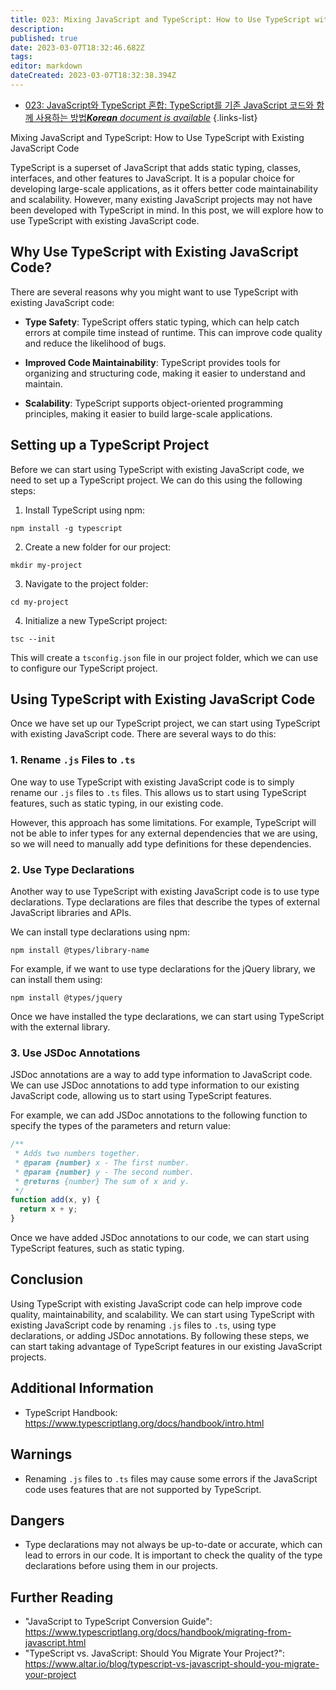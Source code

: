 ```yaml
---
title: 023: Mixing JavaScript and TypeScript: How to Use TypeScript with Existing JavaScript Code
description: 
published: true
date: 2023-03-07T18:32:46.682Z
tags: 
editor: markdown
dateCreated: 2023-03-07T18:32:38.394Z
---
```


- [023: JavaScript와 TypeScript 혼합: TypeScript를 기존 JavaScript 코드와 함께 사용하는 방법***Korean** document is available*](/ko/Knowledge-base/TypeScript/Learning/023-mixing-javascript-and-typescript-how-to-use-typescript-with-existing-javascript-code)
{.links-list}



Mixing JavaScript and TypeScript: How to Use TypeScript with Existing JavaScript Code

TypeScript is a superset of JavaScript that adds static typing, classes, interfaces, and other features to JavaScript. It is a popular choice for developing large-scale applications, as it offers better code maintainability and scalability. However, many existing JavaScript projects may not have been developed with TypeScript in mind. In this post, we will explore how to use TypeScript with existing JavaScript code.

## Why Use TypeScript with Existing JavaScript Code?

There are several reasons why you might want to use TypeScript with existing JavaScript code:

- **Type Safety**: TypeScript offers static typing, which can help catch errors at compile time instead of runtime. This can improve code quality and reduce the likelihood of bugs.

- **Improved Code Maintainability**: TypeScript provides tools for organizing and structuring code, making it easier to understand and maintain.

- **Scalability**: TypeScript supports object-oriented programming principles, making it easier to build large-scale applications.

## Setting up a TypeScript Project

Before we can start using TypeScript with existing JavaScript code, we need to set up a TypeScript project. We can do this using the following steps:

1. Install TypeScript using npm:

```npm install -g typescript```

2. Create a new folder for our project:

```mkdir my-project```

3. Navigate to the project folder:

```cd my-project```

4. Initialize a new TypeScript project:

```tsc --init```

This will create a `tsconfig.json` file in our project folder, which we can use to configure our TypeScript project.

## Using TypeScript with Existing JavaScript Code

Once we have set up our TypeScript project, we can start using TypeScript with existing JavaScript code. There are several ways to do this:

### 1. Rename `.js` Files to `.ts`

One way to use TypeScript with existing JavaScript code is to simply rename our `.js` files to `.ts` files. This allows us to start using TypeScript features, such as static typing, in our existing code.

However, this approach has some limitations. For example, TypeScript will not be able to infer types for any external dependencies that we are using, so we will need to manually add type definitions for these dependencies.

### 2. Use Type Declarations

Another way to use TypeScript with existing JavaScript code is to use type declarations. Type declarations are files that describe the types of external JavaScript libraries and APIs.

We can install type declarations using npm:

```npm install @types/library-name```

For example, if we want to use type declarations for the jQuery library, we can install them using:

```npm install @types/jquery```

Once we have installed the type declarations, we can start using TypeScript with the external library.

### 3. Use JSDoc Annotations

JSDoc annotations are a way to add type information to JavaScript code. We can use JSDoc annotations to add type information to our existing JavaScript code, allowing us to start using TypeScript features.

For example, we can add JSDoc annotations to the following function to specify the types of the parameters and return value:

```javascript
/**
 * Adds two numbers together.
 * @param {number} x - The first number.
 * @param {number} y - The second number.
 * @returns {number} The sum of x and y.
 */
function add(x, y) {
  return x + y;
}
```

Once we have added JSDoc annotations to our code, we can start using TypeScript features, such as static typing.

## Conclusion

Using TypeScript with existing JavaScript code can help improve code quality, maintainability, and scalability. We can start using TypeScript with existing JavaScript code by renaming `.js` files to `.ts`, using type declarations, or adding JSDoc annotations. By following these steps, we can start taking advantage of TypeScript features in our existing JavaScript projects.

## Additional Information

- TypeScript Handbook: https://www.typescriptlang.org/docs/handbook/intro.html

## Warnings

- Renaming `.js` files to `.ts` files may cause some errors if the JavaScript code uses features that are not supported by TypeScript.

## Dangers

- Type declarations may not always be up-to-date or accurate, which can lead to errors in our code. It is important to check the quality of the type declarations before using them in our projects.

## Further Reading

- "JavaScript to TypeScript Conversion Guide": https://www.typescriptlang.org/docs/handbook/migrating-from-javascript.html
- "TypeScript vs. JavaScript: Should You Migrate Your Project?": https://www.altar.io/blog/typescript-vs-javascript-should-you-migrate-your-project